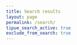 ```yaml
---
title: Search results
layout: page
permalink: /search/
tipue_search_active: true
exclude_from_search: true
---
```


<div id="tipue_search_content"></div>
